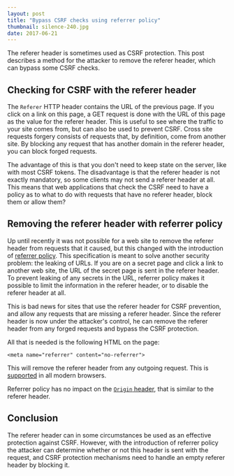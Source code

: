 ```yaml
---
layout: post
title: "Bypass CSRF checks using referrer policy"
thumbnail: silence-240.jpg
date: 2017-06-21
---
```


The referer header is sometimes used as CSRF protection. This post describes a method for the attacker to remove the referer header, which can bypass some CSRF checks.

## Checking for CSRF with the referer header

The `Referer` HTTP header contains the URL of the previous page. If you click on a link on this page, a GET request is done with the URL of this page as the value for the referer header. This is useful to see where the traffic to your site comes from, but can also be used to prevent CSRF. Cross site requests forgery consists of requests that, by definition, come from another site. By blocking any request that has another domain in the referer header, you can block forged requests.

The advantage of this is that you don't need to keep state on the server, like with most CSRF tokens. The disadvantage is that the referer header is not exactly mandatory, so some clients may not send a referer header at all. This means that web applications that check the CSRF need to have a policy as to what to do with requests that have no referer header, block them or allow them?

## Removing the referer header with referrer policy

Up until recently it was not possible for a web site to remove the referer header from requests that it caused, but this changed with the introduction of [referrer policy](https://www.w3.org/TR/referrer-policy/). This specification is meant to solve another security problem: the leaking of URLs. If you are on a secret page and click a link to another web site, the URL of the secret page is sent in the referer header. To prevent leaking of any secrets in the URL, referrer policy makes it possible to limit the information in the referer header, or to disable the referer header at all.

This is bad news for sites that use the referer header for CSRF prevention, and allow any requests that are missing a referer header. Since the referer header is now under the attacker's control, he can remove the referer header from any forged requests and bypass the CSRF protection.

All that is needed is the following HTML on the page:

    <meta name="referrer" content="no-referrer">

This will remove the referer header from any outgoing request. This is [supported](http://caniuse.com/#feat=referrer-policy) in all modern browsers.

Referrer policy has no impact on the [`Origin` header](https://developer.mozilla.org/en-US/docs/Web/HTTP/Headers/Origin), that is similar to the referer header.

## Conclusion

The referer header can in some circumstances be used as an effective protection against CSRF. However, with the introduction of referrer policy the attacker can determine whether or not this header is sent with the request, and CSRF protection mechanisms need to handle an empty referer header by blocking it.
